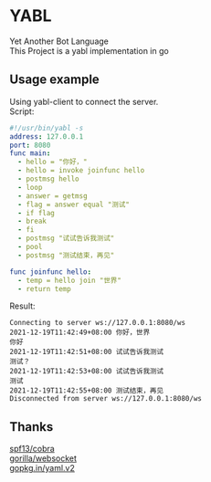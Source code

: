 # YABL
Yet Another Bot Language  
This Project is a yabl implementation in go
## Usage example
Using yabl-client to connect the server.  
Script:
```yaml
#!/usr/bin/yabl -s
address: 127.0.0.1
port: 8080
func main:
  - hello = "你好，"
  - hello = invoke joinfunc hello
  - postmsg hello
  - loop
  - answer = getmsg
  - flag = answer equal "测试"
  - if flag
  - break
  - fi
  - postmsg "试试告诉我测试"
  - pool
  - postmsg "测试结束，再见"

func joinfunc hello:
  - temp = hello join "世界"
  - return temp
```
Result:
```
Connecting to server ws://127.0.0.1:8080/ws
2021-12-19T11:42:49+08:00 你好，世界
你好
2021-12-19T11:42:51+08:00 试试告诉我测试
测试？
2021-12-19T11:42:53+08:00 试试告诉我测试
测试
2021-12-19T11:42:55+08:00 测试结束，再见
Disconnected from server ws://127.0.0.1:8080/ws
```
## Thanks
[spf13/cobra](https://github.com/spf13/cobra)  
[gorilla/websocket](https://github.com/gorilla/websocket)  
[gopkg.in/yaml.v2](https://github.com/go-yaml/yaml)